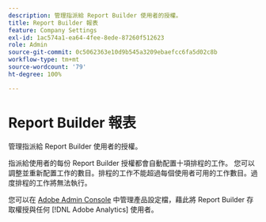 ```yaml
---
description: 管理指派給 Report Builder 使用者的授權。
title: Report Builder 報表
feature: Company Settings
exl-id: 1ac574a1-ea64-4fee-8ede-87260f512623
role: Admin
source-git-commit: 0c5062363e10d9b545a3209ebaefcc6fa5d02c8b
workflow-type: tm+mt
source-wordcount: '79'
ht-degree: 100%

---
```


# Report Builder 報表

管理指派給 Report Builder 使用者的授權。

指派給使用者的每份 Report Builder 授權都會自動配置十項排程的工作。 您可以調整並重新配置工作的數目。排程的工作不能超過每個使用者可用的工作數目。過度排程的工作將無法執行。

您可以在 [Adobe Admin Console](/help/admin/admin-console/home.md) 中管理產品設定檔，藉此將 Report Builder 存取權授與任何 [!DNL Adobe Analytics] 使用者。
